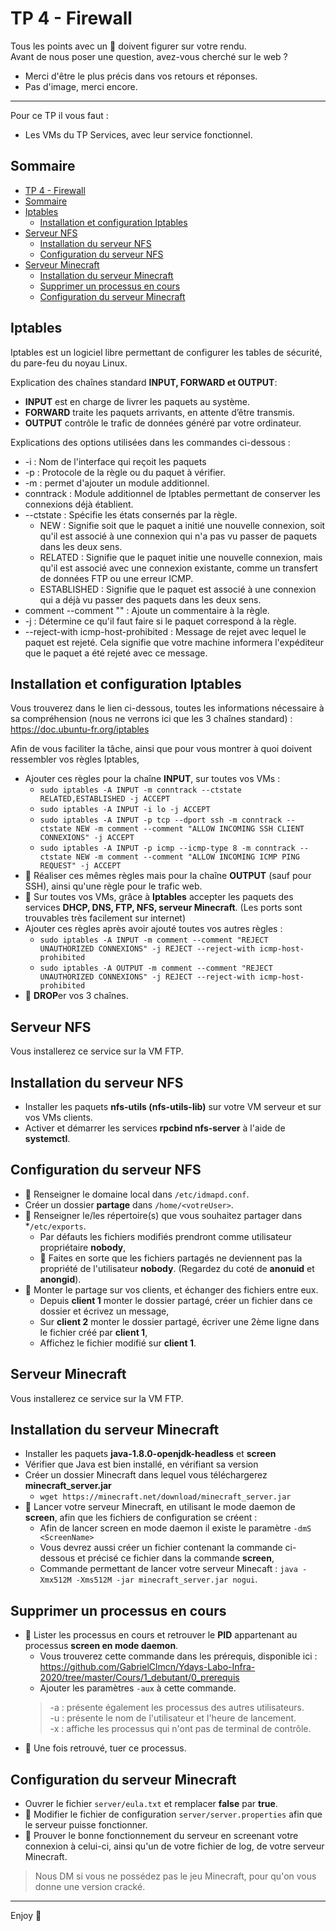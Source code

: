 # TP 4 - Firewall

Tous les points avec un 👀 doivent figurer sur votre rendu.  
Avant de nous poser une question, avez-vous cherché sur le web ?  

- Merci d'être le plus précis dans vos retours et réponses.
- Pas d'image, merci encore.

---

Pour ce TP il vous faut :

- Les VMs du TP Services, avec leur service fonctionnel.

## Sommaire

- [TP 4 - Firewall](#tp-4---firewall)
- [Sommaire](#sommaire)
- [Iptables](#Iptables)
  - [Installation et configuration Iptables](#installation-et-configuration-iptables)
- [Serveur NFS](#serveur-nfs)
  - [Installation du serveur NFS](#installation-du-serveur-nfs)
  - [Configuration du serveur NFS](#configuration-du-serveur-nfs)
- [Serveur Minecraft](#serveur-minecraft)
  - [Installation du serveur Minecraft](#installation-du-serveur-minecraft)
  - [Supprimer un processus en cours](#supprimer-un-processus-en-cours)
  - [Configuration du serveur Minecraft](#configuration-du-serveur-minecraft)

## Iptables

Iptables est un logiciel libre permettant de configurer les tables de sécurité, du pare-feu du noyau Linux.

Explication des chaînes standard **INPUT, FORWARD et OUTPUT**:

- **INPUT** est en charge de livrer les paquets au système.
- **FORWARD** traite les paquets arrivants, en attente d’être transmis.
- **OUTPUT** contrôle le trafic de données généré par votre ordinateur.

Explications des options utilisées dans les commandes ci-dessous :

- -i : Nom de l'interface qui reçoit les paquets
- -p : Protocole de la règle ou du paquet à vérifier.
- -m : permet d'ajouter un module additionnel.
- conntrack : Module additionnel de Iptables permettant de conserver les connexions déjà établient.
- --ctstate : Spécifie les états consernés par la règle.
  - NEW : Signifie soit que le paquet a initié une nouvelle connexion, soit qu'il est associé à une connexion qui n'a pas vu passer de paquets dans les deux sens.
  - RELATED : Signifie que le paquet initie une nouvelle connexion, mais qu'il est associé avec une connexion existante, comme un transfert de données FTP ou une erreur ICMP.
  - ESTABLISHED : Signifie que le paquet est associé à une connexion qui a déjà vu passer des paquets dans les deux sens.
- comment --comment "" : Ajoute un commentaire à la règle.
- -j : Détermine ce qu'il faut faire si le paquet correspond à la règle.
- --reject-with icmp-host-prohibited : Message de rejet avec lequel le paquet est rejeté. Cela signifie que votre machine informera l'expéditeur que le paquet a été rejeté avec ce message.

## Installation et configuration Iptables

Vous trouverez dans le lien ci-dessous, toutes les informations nécessaire à sa compréhension (nous ne verrons ici que les 3 chaînes standard) : <https://doc.ubuntu-fr.org/iptables>

Afin de vous faciliter la tâche, ainsi que pour vous montrer à quoi doivent ressembler vos règles Iptables,

- Ajouter ces règles pour la chaîne **INPUT**, sur toutes vos VMs :
  - `sudo iptables -A INPUT -m conntrack --ctstate RELATED,ESTABLISHED -j ACCEPT`
  - `sudo iptables -A INPUT -i lo -j ACCEPT`
  - `sudo iptables -A INPUT -p tcp --dport ssh -m conntrack --ctstate NEW -m comment --comment "ALLOW INCOMING SSH CLIENT CONNEXIONS" -j ACCEPT`
  - `sudo iptables -A INPUT -p icmp --icmp-type 8 -m conntrack --ctstate NEW -m comment --comment "ALLOW INCOMING ICMP PING REQUEST" -j ACCEPT`
- 👀 Réaliser ces mêmes règles mais pour la chaîne **OUTPUT** (sauf pour SSH), ainsi qu'une règle pour le trafic web.
- 👀 Sur toutes vos VMs, grâce à **Iptables** accepter les paquets des services **DHCP, DNS, FTP, NFS, serveur Minecraft**. (Les ports sont trouvables très facilement sur internet)
- Ajouter ces règles après avoir ajouté toutes vos autres règles :
  - `sudo iptables -A INPUT -m comment --comment "REJECT UNAUTHORIZED CONNEXIONS" -j REJECT --reject-with icmp-host-prohibited`
  - `sudo iptables -A OUTPUT -m comment --comment "REJECT UNAUTHORIZED CONNEXIONS" -j REJECT --reject-with icmp-host-prohibited`
- 👀 **DROP**er vos 3 chaînes.

## Serveur NFS

Vous installerez ce service sur la VM FTP.

## Installation du serveur NFS

- Installer les paquets **nfs-utils (nfs-utils-lib)** sur votre VM serveur et sur vos VMs clients.
- Activer et démarrer les services **rpcbind nfs-server** à l'aide de **systemctl**.

## Configuration du serveur NFS

- 👀 Renseigner le domaine local dans `/etc/idmapd.conf`.
- Créer un dossier **partage** dans `/home/<votreUser>`.
- 👀 Renseigner le/les répertoire(s) que vous souhaitez partager dans *`/etc/exports`.
  - Par défauts les fichiers modifiés prendront comme utilisateur propriétaire **nobody**,
  - 👀 Faites en sorte que les fichiers partagés ne deviennent pas la propriété de l'utilisateur **nobody**. (Regardez du coté de **anonuid** et **anongid**).
- 👀 Monter le partage sur vos clients, et échanger des fichiers entre eux.
  - Depuis **client 1** monter le dossier partagé, créer un fichier dans ce dossier et écrivez un message,
  - Sur **client 2** monter le dossier partagé, écriver une 2ème ligne dans le fichier créé par **client 1**,
  - Affichez le fichier modifié sur **client 1**.

## Serveur Minecraft

Vous installerez ce service sur la VM FTP.

## Installation du serveur Minecraft

- Installer les paquets **java-1.8.0-openjdk-headless** et **screen**
- Vérifier que Java est bien installé, en vérifiant sa version
- Créer un dossier Minecraft dans lequel vous téléchargerez **minecraft_server.jar**
  - `wget https://minecraft.net/download/minecraft_server.jar`
- 👀 Lancer votre serveur Minecraft, en utilisant le mode daemon de **screen**, afin que les fichiers de configuration se créent :
  - Afin de lancer screen en mode daemon il existe le paramètre `-dmS <ScreenName>`
  - Vous devrez aussi créer un fichier contenant la commande ci-dessous et précisé ce fichier dans la commande **screen**,
  - Commande permettant de lancer votre serveur Minecaft : `java -Xmx512M -Xms512M -jar minecraft_server.jar nogui`.

## Supprimer un processus en cours

- 👀 Lister les processus en cours et retrouver le **PID** appartenant au processus **screen en mode daemon**.
  - Vous trouverez cette commande dans les prérequis, disponible ici : <https://github.com/GabrielClmcn/Ydays-Labo-Infra-2020/tree/master/Cours/1_debutant/0_prerequis>
  - Ajouter les paramètres `-aux` à cette commande.
  > -a : présente également les processus des autres utilisateurs.\
  > -u : présente le nom de l'utilisateur et l'heure de lancement.\
  > -x : affiche les processus qui n'ont pas de terminal de contrôle.
- 👀 Une fois retrouvé, tuer ce processus.

## Configuration du serveur Minecraft

- Ouvrer le fichier `server/eula.txt` et remplacer **false** par **true**.
- 👀 Modifier le fichier de configuration `server/server.properties` afin que le serveur puisse fonctionner.
- 👀 Prouver le bonne fonctionnement du serveur en screenant votre connexion à celui-ci, ainsi qu'un de votre fichier de log, de votre serveur Minecraft.

> Nous DM si vous ne possédez pas le jeu Minecraft, pour qu'on vous donne une version cracké.
---

Enjoy 🎉
